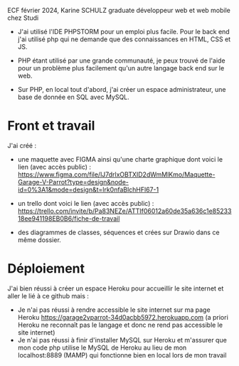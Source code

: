 ECF février 2024, Karine SCHULZ graduate développeur web et web mobile chez Studi

- J'ai utilisé l'IDE PHPSTORM pour un emploi plus facile.
  Pour le back end j'ai utilisé php qui ne demande que des connaissances en HTML, CSS et JS.

- PHP étant utilisé par une grande communauté, je peux trouvé de l'aide pour un problème plus facilement qu'un autre
  langage back end sur le web.

- Sur PHP, en local tout d'abord, j'ai créer un espace administrateur, une base de donnée en SQL avec MySQL.

<h1>Front et travail</h1>

J'ai créé :

* une maquette avec FIGMA ainsi qu'une charte graphique dont voici le
  lien (avec accès
  public) : https://www.figma.com/file/lJ7drlxOBTXID2dWmMlKmo/Maquette-Garage-V-Parrot?type=design&node-id=0%3A1&mode=design&t=lrk0nfaBlchHFl67-1

* un trello dont voici le lien (avec accès
  public) : https://trello.com/invite/b/Pa83NEZe/ATTIf06012a60de35a636c1e8523318ee941198EB0B6/fiche-de-travail

* des diagrammes de classes, séquences et crées sur Drawio dans ce même dossier.

<h1>Déploiement</h1>

J'ai bien réussi à créer un espace Heroku pour accueillir le site internet et aller le lié à ce github mais :

* Je n'ai pas réussi à rendre accessible le site internet sur ma page
  Heroku https://garage2vparrot-34d0acbb5972.herokuapp.com (a priori Heroku ne reconnaît pas le langage et donc ne rend
  pas accessible le site internet)
* Je n'ai pas réussi à finir d'installer MySQL sur Heroku et m'assurer que mon code php utilise le MySQL de Heroku au
  lieu de mon localhost:8889 (MAMP) qui fonctionne bien en local lors de mon travail